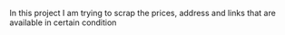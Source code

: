 In this project I am trying to scrap the prices, address and links that are available in certain condition
